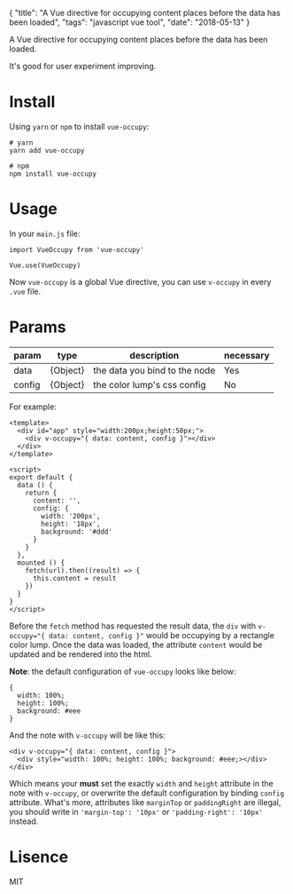 {
  "title": "A Vue directive for occupying content places before the data has been loaded",
  "tags": "javascript vue tool",
  "date": "2018-05-13"
}

A Vue directive for occupying content places before the data has been loaded.

It's good for user experiment improving.

# Install
Using `yarn` or `npm` to install `vue-occupy`:

```
# yarn
yarn add vue-occupy

# npm
npm install vue-occupy
```
<!-- lph -->
# Usage
In your `main.js` file:

```
import VueOccupy from 'vue-occupy'

Vue.use(VueOccupy)
```

Now `vue-occupy` is a global Vue directive, you can use `v-occupy` in every `.vue` file.

# Params

| param | type | description | necessary |
| --- | --- | --- | --- |
| data | {Object} | the data you bind to the node | Yes |
| config | {Object} | the color lump's css config | No |

For example:

```
<template>
  <div id="app" style="width:200px;height:50px;">
    <div v-occupy="{ data: content, config }"></div>
  </div>
</template>

<script>
export default {
  data () {
    return {
      content: '',
      config: {
        width: '200px',
        height: '18px',
        background: '#ddd'
      }
    }
  },
  mounted () {
    fetch(url).then((result) => {
      this.content = result
    })
  }
}
</script>
```

Before the `fetch` method has requested the result data, the `div` with `v-occupy="{ data: content, config }"` would be occupying by a rectangle color lump. Once the data was loaded, the attribute `content` would be updated and be rendered into the html.

**Note**: the default configuration of `vue-occupy` looks like below:
```
{
  width: 100%; 
  height: 100%; 
  background: #eee
}
``` 
And the note with `v-occupy` will be like this:

```
<div v-occupy="{ data: content, config }">
  <div style="width: 100%; height: 100%; background: #eee;></div>
</div>
```

Which means your **must** set the exactly `width` and `height` attribute in the note with `v-occupy`, or overwrite the default configuration by binding `config` attribute. What's more, attributes like `marginTop` or `paddingRight` are illegal, you should write in `'margin-top': '10px'` or `'padding-right': '10px'` instead.

# Lisence
MIT